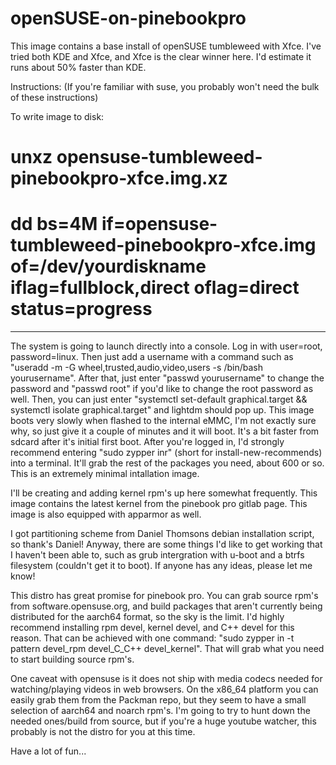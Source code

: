 # openSUSE-on-pinebookpro

This image contains a base install of openSUSE tumbleweed with Xfce. I've tried both KDE and Xfce, and Xfce is the clear winner here. I'd estimate it runs about 50% faster than KDE. 

Instructions:
(If you're familiar with suse, you probably won't need the bulk of these instructions)

To write image to disk:
# unxz opensuse-tumbleweed-pinebookpro-xfce.img.xz

# dd bs=4M if=opensuse-tumbleweed-pinebookpro-xfce.img of=/dev/yourdiskname iflag=fullblock,direct oflag=direct status=progress

----------------------------------------------------------------------------------------------------------------------------


The system is going to launch directly into a console. Log in with user=root, password=linux. Then just add a username with a command such as "useradd -m -G wheel,trusted,audio,video,users -s /bin/bash yourusername". After that, just enter "passwd yourusername" to change the password and "passwd root" if you'd like to change the root password as well. Then, you can just enter "systemctl set-default graphical.target && systemctl isolate graphical.target" and lightdm should pop up. This image boots very slowly when flashed to the internal eMMC, I'm not exactly sure why, so just give it a couple of minutes and it will boot. It's a bit faster from sdcard after it's initial first boot. After you're logged in, I'd strongly recommend entering "sudo zypper inr" (short for install-new-recommends) into a terminal. It'll grab the rest of the packages you need, about 600 or so. This is an extremely minimal intallation image.

I'll be creating and adding kernel rpm's up here somewhat frequently. This image contains the latest kernel from the pinebook pro gitlab page. This image is also equipped with apparmor as well.

I got partitioning scheme from Daniel Thomsons debian installation script, so thank's Daniel! Anyway, there are some things I'd like to get working that I haven't been able to, such as grub intergration with u-boot and a btrfs filesystem (couldn't get it to boot). If anyone has any ideas, please let me know!

This distro has great promise for pinebook pro. You can grab source rpm's from software.opensuse.org, and build packages that aren't currently being distributed for the aarch64 format, so the sky is the limit. I'd highly recommend installing rpm devel, kernel devel, and C++ devel for this reason. That can be achieved with one command: "sudo zypper in -t pattern devel_rpm devel_C_C++ devel_kernel". That will grab what you need to start building source rpm's.

One caveat with opensuse is it does not ship with media codecs needed for watching/playing videos in web browsers. On the x86_64 platform you can easily grab them from the Packman repo, but they seem to have a small selection of aarch64 and noarch rpm's. I'm going to try to hunt down the needed ones/build from source, but if you're a huge youtube watcher, this probably is not the distro for you at this time.

Have a lot of fun...
